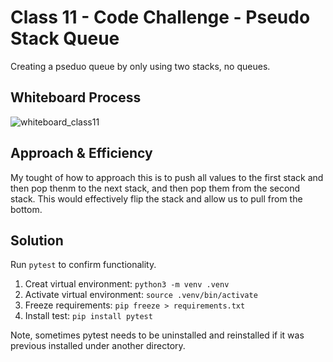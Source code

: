 # Class 11 - Code Challenge - Pseudo Stack Queue

Creating a pseduo queue by only using two stacks, no queues.

## Whiteboard Process

![whiteboard_class11](codechallenge11.jpg)

## Approach & Efficiency

My tought of how to approach this is to push all values to the first stack and then pop thenm to the next stack, and then pop them from the second stack. This would effectively flip the stack and allow us to pull from the bottom.

## Solution

Run `pytest` to confirm functionality.

1. Creat virtual environment:  `python3 -m venv .venv`
2. Activate virtual environment: `source .venv/bin/activate`
3. Freeze requirements: `pip freeze > requirements.txt`
4. Install test: `pip install pytest`

Note, sometimes pytest needs to be uninstalled and reinstalled if it was previous installed under another directory.
